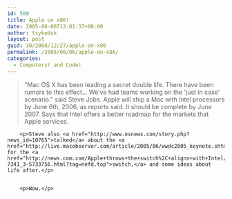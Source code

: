 ```yaml
---
id: 509
title: Apple on x86!
date: 2005-06-06T12:01:37+00:00
author: tsykoduk
layout: post
guid: 30/2008/12/27/apple-on-x86
permalink: /2005/06/06/apple-on-x86/
categories:
  - Computers! and Code!
---
```

<blockquote>"Mac <span class="caps">OS X</span> has been leading a secret double life. There have been rumors to this effect... We've had teams working on the 'just in case' scenario." said Steve Jobs. Apple will ship a Mac with Intel processors by June 6th, 2006, as reports said. It should be complete by June 2007. Says that Intel offers a better roadmap for the markets that Apple services.</blockquote>

		<p>Steve also <a href="http://www.osnews.com/story.php?news_id=10765">talked</a> about the <a href="http://live.macobserver.com/article/2005/06/wwdc2005_keynote.shtml">reasons</a> for the <a href="http://news.com.com/Apple+throws+the+switch%2C+aligns+with+Intel/2100-7341_3-5733756.html?tag=nefd.top">switch,</a> and some ideas about life after.</p>


		<p>Wow.</p>